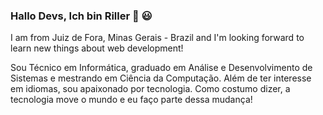 ### Hallo Devs, Ich bin Riller 👋 :smiley: 

I am from Juiz de Fora, Minas Gerais - Brazil and I'm looking forward to learn new things about web development!

Sou Técnico em Informática, graduado em Análise e Desenvolvimento de Sistemas e mestrando em Ciência da Computação.
Além de ter interesse em idiomas, sou apaixonado por tecnologia. Como costumo dizer, a tecnologia move o mundo e eu faço parte dessa mudança!
<!--
**rvsriller/rvsriller** is a ✨ _special_ ✨ repository because its `README.md` (this file) appears on your GitHub profile.

Here are some ideas to get you started:

- 🔭 I’m currently working on my ...
- 🌱 I’m currently learning react js ...
- 👯 I’m looking to collaborate on ...
- 🤔 I’m looking for help with ...
- 💬 Ask me about ...
- 📫 How to reach me: ...
- 😄 Pronouns: ...
- ⚡ Fun fact: ...
-->
